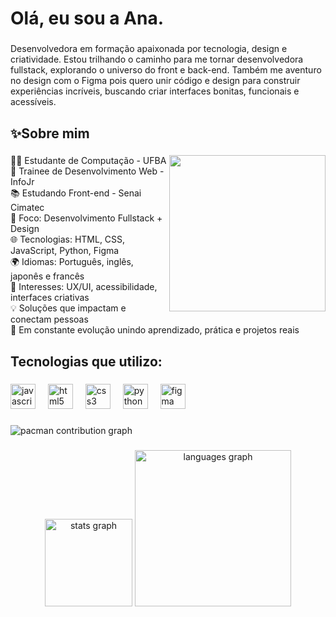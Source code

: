 <h1 align="left">Olá, eu sou a Ana.</h1>

###

<p align="left">Desenvolvedora em formação apaixonada por tecnologia, design e criatividade. Estou trilhando o caminho para me tornar desenvolvedora fullstack, explorando o universo do front e back-end. Também me aventuro no design com o Figma pois quero unir código e design para construir experiências incríveis, buscando criar interfaces bonitas, funcionais e acessíveis. </p>

###

<h2 align="left">✨Sobre mim</h2>

###

<img align="right" height="250" src="https://i.pinimg.com/originals/73/bd/14/73bd14426ca8b035ca994d0110a1f8cc.gif"  />

###

<p align="left">👩‍💻 Estudante de Computação - UFBA <br>🚀 Trainee de Desenvolvimento Web - InfoJr<br>📚 Estudando Front-end - Senai Cimatec<br>🎯 Foco: Desenvolvimento Fullstack + Design <br>🌐 Tecnologias: HTML, CSS, JavaScript, Python, Figma<br>🌍 Idiomas: Português, inglês, japonês e francês <br>🎨 Interesses: UX/UI, acessibilidade, interfaces criativas <br>💡 Soluções que impactam e conectam pessoas <br>📖 Em constante evolução unindo aprendizado, prática e projetos reais </p>

###

<h2 align="left">Tecnologias que utilizo:</h2>

###

<div align="left">
  <img src="https://cdn.jsdelivr.net/gh/devicons/devicon/icons/javascript/javascript-original.svg" height="40" alt="javascript logo"  />
  <img width="12" />
  <img src="https://cdn.jsdelivr.net/gh/devicons/devicon/icons/html5/html5-original.svg" height="40" alt="html5 logo"  />
  <img width="12" />
  <img src="https://cdn.jsdelivr.net/gh/devicons/devicon/icons/css3/css3-original.svg" height="40" alt="css3 logo"  />
  <img width="12" />
  <img src="https://cdn.jsdelivr.net/gh/devicons/devicon/icons/python/python-original.svg" height="40" alt="python logo"  />
  <img width="12" />
  <img src="https://cdn.jsdelivr.net/gh/devicons/devicon/icons/figma/figma-original.svg" height="40" alt="figma logo"  />
</div>

###

<picture>
  <source media="(prefers-color-scheme: dark)" srcset="https://raw.githubusercontent.com/analro25/analro25/output/pacman-contribution-graph-dark.svg">
  <source media="(prefers-color-scheme: light)" srcset="https://raw.githubusercontent.com/analro25/analro25/output/pacman-contribution-graph.svg">
  <img alt="pacman contribution graph" src="https://raw.githubusercontent.com/maurodesouz/analro25/output/pacman-contribution-graph.svg">
</picture>

###

<div align="center">
  <img src="https://github-readme-stats.vercel.app/api?username=analro25&hide_title=false&hide_rank=false&show_icons=true&include_all_commits=true&count_private=true&disable_animations=false&theme=dracula&locale=en&hide_border=false" height="140" alt="stats graph"  />
  <img src="https://github-readme-stats.vercel.app/api/top-langs?username=analro25&locale=en&hide_title=false&layout=compact&card_width=320&langs_count=5&theme=dracula&hide_border=false" height="250" alt="languages graph"  />
</div>

###

